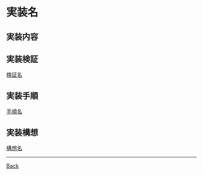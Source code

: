 # 実装名
## 実装内容

## 実装検証
[検証名](./__Validate/README.md)  
## 実装手順
[手順名](./__Process/README.md)  
## 実装構想
[構想名](./__Schema/README.md)  

---
[Back](../README.md)  